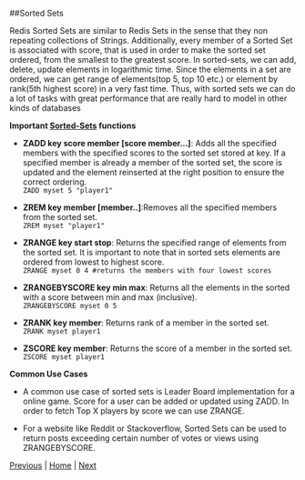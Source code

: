 ##Sorted Sets

Redis Sorted Sets are similar to Redis Sets in the sense that they non repeating collections of Strings. Additionally, every member of a Sorted Set is associated with score, that is used in order to make the sorted set ordered, from the smallest to the greatest score. In sorted-sets, we can add, delete, update elements in logarithmic time. Since the elements in a set are ordered, we can get range of elements(top 5, top 10 etc.) or element by rank(5th highest score) in a very fast time. Thus, with sorted sets we can do a lot of tasks with great performance that are really hard to model in other kinds of databases 

__Important [Sorted-Sets](http://redis.io/commands#sorted_set) functions__
    
* __ZADD key score member [score member...]__: Adds all the specified members with the specified scores to the sorted set stored at key. If a specified member is already a member of the sorted set, the score is updated and the element reinserted at the right position to ensure the correct ordering.   
`ZADD myset 5 "player1"`

* __ZREM key member [member..]__:Removes all the specified members from the sorted set.  
`ZREM myset "player1"`

* __ZRANGE key start stop__: Returns the specified range of elements from the sorted set. It is important to note that in sorted sets elements are ordered from lowest to highest score.  
`ZRANGE myset 0 4 #returns the members with four lowest scores`

* __ZRANGEBYSCORE key min max__: Returns all the elements in the sorted with a score between min and max (inclusive).  
`ZRANGEBYSCORE myset 0 5`

* __ZRANK key member__: Returns rank of a member in the sorted set.  
`ZRANK myset player1`

* __ZSCORE key member__: Returns the score of a member in the sorted set.  
`ZSCORE myset player1`

__Common Use Cases__

* A common use case of sorted sets is Leader Board implementation for a online game. Score for a user can be added or updated using ZADD. In order to fetch Top X players by score we can use ZRANGE.

* For a website like Reddit or Stackoverflow, Sorted Sets can be used to return posts exceeding certain number of votes or views using ZRANGEBYSCORE.


[Previous](https://github.com/joed7/Redis/blob/master/set.md)  |  [Home](https://github.com/joed7/Redis/blob/master/home.md)  |  [Next](https://github.com/joed7/Redis/blob/master/redispy.md)
